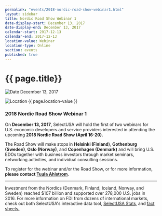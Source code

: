 ```yaml
---
permalink: "events/2018-nordic-road-show-webinar1.html"
layout: sidebar
title: Nordic Road Show Webinar 1
date-display-start: December 13, 2017
date-display-end: December 13, 2017
calendar-start: 2017-12-13
calendar-end: 2017-12-13
location-value: Webinar
location-type: Online
section: events
published: true
---
```


# {{ page.title}}

![Date](https://google.github.io/material-design-icons/action/svg/design/ic_event_24px.svg "Date") December 13, 2017

![Location](http://google.github.io/material-design-icons/social/svg/design/ic_location_city_24px.svg "Location") {{ page.location-value }}

### 2018 Nordic Road Show Webinar 1

On **December 13, 2017**, SelectUSA will hold the first of two webinars for U.S. economic developers and service providers interested in attending the upcoming **2018 Nordic Road Show (April 16-20)**.

The Road Show will make stops in **Helsinki (Finland)**, **Gothenburg (Sweden)**, **Oslo (Norway)**, and **Copenhagen (Denmark)** and will bring U.S. EDOs together with business investors through market seminars, networking activities, and individual consulting sessions.

To register for the webinar and/or the Road Show, or for more information, **please contact [Tuula Ahlstrom](mailto:tuula.ahlstrom@trade.gov)**.

---

Investment from the Nordics (Denmark, Finland, Iceland, Norway, and Sweden) reached $107 billion and supported over 278,000 U.S. jobs in 2016. For more information on FDI from dozens of international markets, check out both SelectUSA's interactive data tool, [SelectUSA Stats](https://www.selectusa.gov/selectusa-stats), and [fact sheets.](https://www.selectusa.gov/FDI-global-market/international-markets)

